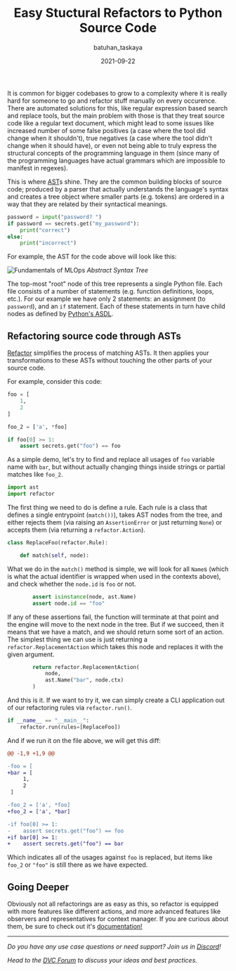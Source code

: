 ﻿---
title: Easy Stuctural Refactors to Python Source Code
date: 2021-09-22
description: |
  Simple, hassle-free, dependency-free, AST based source code refactoring toolkit.

descriptionLong: |
  [Refactor](https://github.com/isidentical/refactor) is a source code 
  refactoring engine. By taking advantage of the Python standard library's
  [AST](https://docs.python.org/3/library/ast.html) module, we can find-and-fix
  patterns in massive codebases.

picture: 2021-09-22/ast.png
author: batuhan_taskaya
commentsUrl: https://discuss.dvc.org/t/easy-structural-refactors-to-python-source-code/895
tags:
  - Refactor
  - AST
---

It is common for bigger codebases to grow to a complexity where it is really
hard for someone to go and refactor stuff manually on every occurence. There are
automated solutions for this, like regular expression based search and replace
tools, but the main problem with those is that they treat source code like a
regular text document, which might lead to some issues like increased number of
some false positives (a case where the tool did change when it shouldn't), true
negatives (a case where the tool didn't change when it should have), or even
not being able to truly express the structural concepts of the programming
language in them (since many of the programming languages have actual grammars
which are impossible to manifest in regexes).

This is where [AST](https://en.wikipedia.org/wiki/Abstract_syntax_tree)s shine.
They are the common building blocks of source code; produced by a parser that
actually understands the language's syntax and creates a tree object where
smaller parts (e.g. tokens) are ordered in a way that they are related by their
syntactical meanings.

```python
password = input("password? ")
if password == secrets.get("my_password"):
    print("correct")
else:
    print("incorrect")
```

For example, the AST for the code above will look like this:

![Fundamentals of MLOps](/uploads/images/2021-09-22/ast.png) _Abstract Syntax
Tree_

The top-most "root" node of this tree represents a single Python file. Each file
consists of a number of statements (e.g. function definitions, loops, etc.). For
our example we have only 2 statements: an assignment (to `password`), and an
`if` statement. Each of these statements in turn have child nodes as defined by
[Python's ASDL](https://docs.python.org/3/library/ast.html#abstract-grammar).

## Refactoring source code through ASTs

[Refactor](https://github.com/isidentical/refactor) simplifies the process of
matching ASTs. It then applies your transformations to these ASTs without
touching the other parts of your source code.

For example, consider this code:

```python
foo = [
    1,
    2
]

foo_2 = ['a', *foo]

if foo[0] >= 1:
    assert secrets.get("foo") == foo
```

As a simple demo, let's try to find and replace all usages of `foo` variable
name with `bar`, but without actually changing things inside strings or partial
matches like `foo_2`.

```python
import ast
import refactor
```

The first thing we need to do is define a rule. Each rule is a class that
defines a single entrypoint (`match())`), takes AST nodes from the tree, and
either rejects them (via raising an `AssertionError` or just returning `None`)
or accepts them (via returning a `refactor.Action`).

```python
class ReplaceFoo(refactor.Rule):

    def match(self, node):
```

What we do in the `match()` method is simple, we will look for all `Name`s
(which is what the actual identifier is wrapped when used in the contexts
above), and check whether the `node.id` is `foo` or not.

```python
        assert isinstance(node, ast.Name)
        assert node.id == "foo"
```

If any of these assertions fail, the function will terminate at that point and
the engine will move to the next node in the tree. But if we succeed, then it
means that we have a match, and we should return some sort of an action. The
simplest thing we can use is just returning a `refactor.ReplacementAction` which
takes this node and replaces it with the given argument.

```python
        return refactor.ReplacementAction(
            node,
            ast.Name("bar", node.ctx)
        )
```

And this is it. If we want to try it, we can simply create a CLI application out
of our refactoring rules via `refactor.run()`.

```python
if __name__ == "__main__":
    refactor.run(rules=[ReplaceFoo])
```

And if we run it on the file above, we will get this diff:

```diff
@@ -1,9 +1,9 @@

-foo = [
+bar = [
     1,
     2
 ]

-foo_2 = ['a', *foo]
+foo_2 = ['a', *bar]

-if foo[0] >= 1:
-    assert secrets.get("foo") == foo
+if bar[0] >= 1:
+    assert secrets.get("foo") == bar
```

Which indicates all of the usages against `foo` is replaced, but items like
`foo_2` or `"foo"` is still there as we have expected.

## Going Deeper

Obviously not all refactorings are as easy as this, so refactor is equipped with
more features like different actions, and more advanced features like observers
and representatives for context manager. If you are curious about them, be sure
to check out it's [documentation!](https://refactor.readthedocs.io/en/latest/)

---

_Do you have any use case questions or need support? Join us in
[Discord](https://discord.com/invite/dvwXA2N)!_

_Head to the [DVC Forum](https://discuss.dvc.org/) to discuss your ideas and
best practices._
